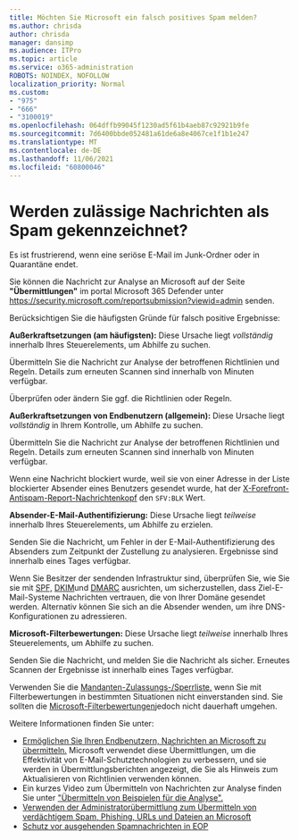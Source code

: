 ```yaml
---
title: Möchten Sie Microsoft ein falsch positives Spam melden?
ms.author: chrisda
author: chrisda
manager: dansimp
ms.audience: ITPro
ms.topic: article
ms.service: o365-administration
ROBOTS: NOINDEX, NOFOLLOW
localization_priority: Normal
ms.custom:
- "975"
- "666"
- "3100019"
ms.openlocfilehash: 064dffb99045f1230ad5f61b4aeb87c92921b9fe
ms.sourcegitcommit: 7d6400bbde052481a61de6a8e4067ce1f1b1e247
ms.translationtype: MT
ms.contentlocale: de-DE
ms.lasthandoff: 11/06/2021
ms.locfileid: "60800046"
---
```

# <a name="do-you-have-legitimate-messages-being-marked-as-spam"></a>Werden zulässige Nachrichten als Spam gekennzeichnet?

Es ist frustrierend, wenn eine seriöse E-Mail im Junk-Ordner oder in Quarantäne endet.

Sie können die Nachricht zur Analyse an Microsoft auf der Seite **"Übermittlungen"** im portal Microsoft 365 Defender unter <https://security.microsoft.com/reportsubmission?viewid=admin> senden.

Berücksichtigen Sie die häufigsten Gründe für falsch positive Ergebnisse:

**Außerkraftsetzungen (am häufigsten):** Diese Ursache liegt _vollständig_ innerhalb Ihres Steuerelements, um Abhilfe zu suchen.

Übermitteln Sie die Nachricht zur Analyse der betroffenen Richtlinien und Regeln. Details zum erneuten Scannen sind innerhalb von Minuten verfügbar.

Überprüfen oder ändern Sie ggf. die Richtlinien oder Regeln.

**Außerkraftsetzungen von Endbenutzern (allgemein):** Diese Ursache liegt _vollständig_ in Ihrem Kontrolle, um Abhilfe zu suchen.

Übermitteln Sie die Nachricht zur Analyse der betroffenen Richtlinien und Regeln. Details zum erneuten Scannen sind innerhalb von Minuten verfügbar.

Wenn eine Nachricht blockiert wurde, weil sie von einer Adresse in der Liste blockierter Absender eines Benutzers gesendet wurde, hat der [X-Forefront-Antispam-Report-Nachrichtenkopf](https://docs.microsoft.com/microsoft-365/security/office-365-security/anti-spam-message-headers#x-forefront-antispam-report-message-header-fields) den `SFV:BLK` Wert.

**Absender-E-Mail-Authentifizierung:** Diese Ursache liegt _teilweise_ innerhalb Ihres Steuerelements, um Abhilfe zu erzielen.

Senden Sie die Nachricht, um Fehler in der E-Mail-Authentifizierung des Absenders zum Zeitpunkt der Zustellung zu analysieren. Ergebnisse sind innerhalb eines Tages verfügbar.

Wenn Sie Besitzer der sendenden Infrastruktur sind, überprüfen Sie, wie Sie sie mit [SPF,](https://docs.microsoft.com/microsoft-365/security/office-365-security/set-up-spf-in-office-365-to-help-prevent-spoofing) [DKIM](https://docs.microsoft.com/microsoft-365/security/office-365-security/use-dkim-to-validate-outbound-email)und [DMARC](https://docs.microsoft.com/microsoft-365/security/office-365-security/use-dmarc-to-validate-email) ausrichten, um sicherzustellen, dass Ziel-E-Mail-Systeme Nachrichten vertrauen, die von Ihrer Domäne gesendet werden. Alternativ können Sie sich an die Absender wenden, um ihre DNS-Konfigurationen zu adressieren.

**Microsoft-Filterbewertungen:** Diese Ursache liegt _teilweise_ innerhalb Ihres Steuerelements, um Abhilfe zu suchen.

Senden Sie die Nachricht, und melden Sie die Nachricht als sicher. Erneutes Scannen der Ergebnisse ist innerhalb eines Tages verfügbar.

Verwenden Sie die [Mandanten-Zulassungs-/Sperrliste,](https://docs.microsoft.com/microsoft-365/security/office-365-security/tenant-allow-block-list) wenn Sie mit Filterbewertungen in bestimmten Situationen nicht einverstanden sind. Sie sollten die [Microsoft-Filterbewertungen](https://docs.microsoft.com/exchange/troubleshoot/antispam-and-protection/cautions-against-bypassing-spam-filters)jedoch nicht dauerhaft umgehen.

Weitere Informationen finden Sie unter:

- [Ermöglichen Sie Ihren Endbenutzern, Nachrichten an Microsoft zu übermitteln.](https://docs.microsoft.com/microsoft-365/security/office-365-security/user-submission) Microsoft verwendet diese Übermittlungen, um die Effektivität von E-Mail-Schutztechnologien zu verbessern, und sie werden in Übermittlungsberichten angezeigt, die Sie als Hinweis zum Aktualisieren von Richtlinien verwenden können.
- Ein kurzes Video zum Übermitteln von Nachrichten zur Analyse finden Sie unter ["Übermitteln von Beispielen für die Analyse".](https://www.youtube.com/watch?v=ta5S09Yz6Ks)
- [Verwenden der Administratorübermittlung zum Übermitteln von verdächtigem Spam, Phishing, URLs und Dateien an Microsoft](https://docs.microsoft.com/microsoft-365/security/office-365-security/admin-submission)
- [Schutz vor ausgehenden Spamnachrichten in EOP](https://docs.microsoft.com/microsoft-365/security/office-365-security/outbound-spam-controls)
